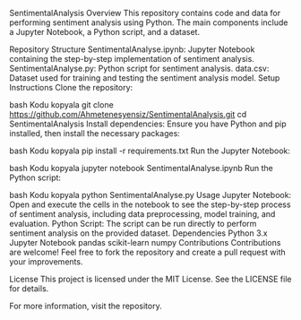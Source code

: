 SentimentalAnalysis
Overview
This repository contains code and data for performing sentiment analysis using Python. The main components include a Jupyter Notebook, a Python script, and a dataset.

Repository Structure
SentimentalAnalyse.ipynb: Jupyter Notebook containing the step-by-step implementation of sentiment analysis.
SentimentalAnalyse.py: Python script for sentiment analysis.
data.csv: Dataset used for training and testing the sentiment analysis model.
Setup Instructions
Clone the repository:

bash
Kodu kopyala
git clone https://github.com/Ahmetenesyensiz/SentimentalAnalysis.git
cd SentimentalAnalysis
Install dependencies:
Ensure you have Python and pip installed, then install the necessary packages:

bash
Kodu kopyala
pip install -r requirements.txt
Run the Jupyter Notebook:

bash
Kodu kopyala
jupyter notebook SentimentalAnalyse.ipynb
Run the Python script:

bash
Kodu kopyala
python SentimentalAnalyse.py
Usage
Jupyter Notebook: Open and execute the cells in the notebook to see the step-by-step process of sentiment analysis, including data preprocessing, model training, and evaluation.
Python Script: The script can be run directly to perform sentiment analysis on the provided dataset.
Dependencies
Python 3.x
Jupyter Notebook
pandas
scikit-learn
numpy
Contributions
Contributions are welcome! Feel free to fork the repository and create a pull request with your improvements.

License
This project is licensed under the MIT License. See the LICENSE file for details.

For more information, visit the repository.
